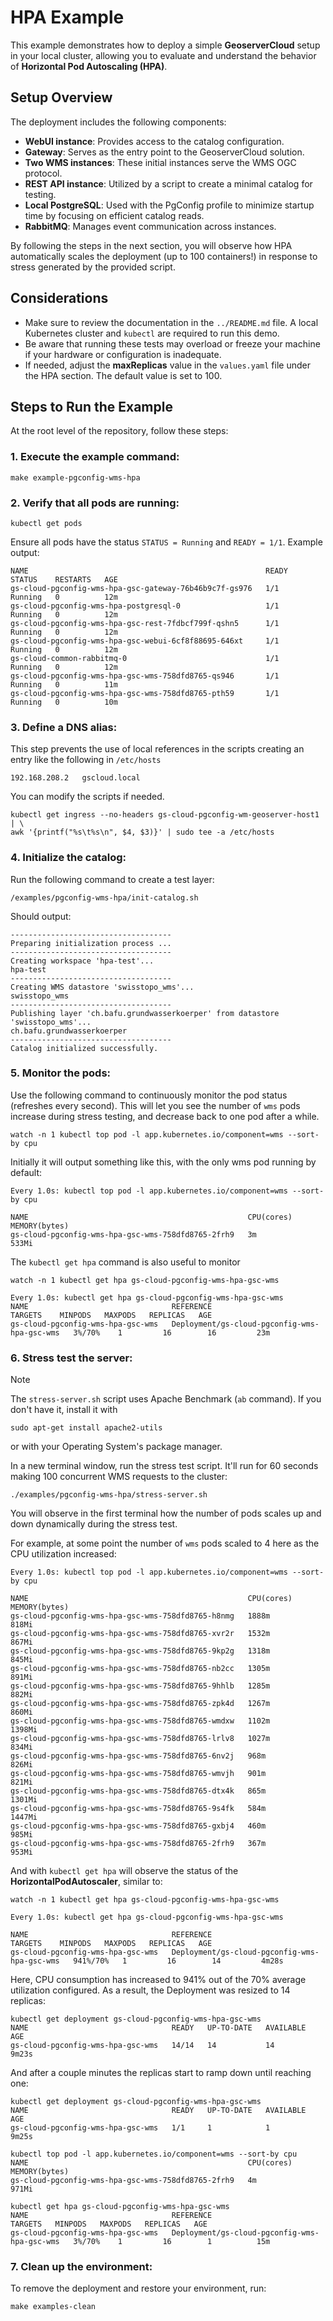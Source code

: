 # HPA Example

This example demonstrates how to deploy a simple **GeoserverCloud** setup in your local cluster, allowing you to evaluate and understand the behavior of **Horizontal Pod Autoscaling (HPA)**.

## Setup Overview

The deployment includes the following components:

- **WebUI instance**: Provides access to the catalog configuration.
- **Gateway**: Serves as the entry point to the GeoserverCloud solution.
- **Two WMS instances**: These initial instances serve the WMS OGC protocol.
- **REST API instance**: Utilized by a script to create a minimal catalog for testing.
- **Local PostgreSQL**: Used with the PgConfig profile to minimize startup time by focusing on efficient catalog reads.
- **RabbitMQ**: Manages event communication across instances.

By following the steps in the next section, you will observe how HPA automatically scales the deployment (up to 100 containers!) in response to stress generated by the provided script.

## Considerations

- Make sure to review the documentation in the `../README.md` file. A local Kubernetes cluster and `kubectl` are required to run this demo.
- Be aware that running these tests may overload or freeze your machine if your hardware or configuration is inadequate.
- If needed, adjust the **maxReplicas** value in the `values.yaml` file under the HPA section. The default value is set to 100.

## Steps to Run the Example

At the root level of the repository, follow these steps:

### 1. Execute the example command:

```shell
make example-pgconfig-wms-hpa
```

### 2. Verify that all pods are running:

```shell
kubectl get pods
```

Ensure all pods have the status `STATUS = Running` and `READY = 1/1`. Example output:

```shell
NAME                                                     READY   STATUS    RESTARTS   AGE
gs-cloud-pgconfig-wms-hpa-gsc-gateway-76b46b9c7f-gs976   1/1     Running   0          12m
gs-cloud-pgconfig-wms-hpa-postgresql-0                   1/1     Running   0          12m
gs-cloud-pgconfig-wms-hpa-gsc-rest-7fdbcf799f-qshn5      1/1     Running   0          12m
gs-cloud-pgconfig-wms-hpa-gsc-webui-6cf8f88695-646xt     1/1     Running   0          12m
gs-cloud-common-rabbitmq-0                               1/1     Running   0          12m
gs-cloud-pgconfig-wms-hpa-gsc-wms-758dfd8765-qs946       1/1     Running   0          11m
gs-cloud-pgconfig-wms-hpa-gsc-wms-758dfd8765-pth59       1/1     Running   0          10m
```

### 3. Define a DNS alias:

This step prevents the use of local references in the scripts creating an entry like the following in `/etc/hosts`

```shell
192.168.208.2	gscloud.local
```

You can modify the scripts if needed.

```shell
kubectl get ingress --no-headers gs-cloud-pgconfig-wm-geoserver-host1 | \
awk '{printf("%s\t%s\n", $4, $3)}' | sudo tee -a /etc/hosts
```

### 4. Initialize the catalog:

Run the following command to create a test layer:

```shell
/examples/pgconfig-wms-hpa/init-catalog.sh
```

Should output:

```shell
------------------------------------
Preparing initialization process ...
------------------------------------
Creating workspace 'hpa-test'...
hpa-test
------------------------------------
Creating WMS datastore 'swisstopo_wms'...
swisstopo_wms
------------------------------------
Publishing layer 'ch.bafu.grundwasserkoerper' from datastore 'swisstopo_wms'...
ch.bafu.grundwasserkoerper
------------------------------------
Catalog initialized successfully.
```

### 5. Monitor the pods:

Use the following command to continuously monitor the pod status (refreshes every second).
This will let you see the number of `wms` pods increase during stress testing, and decrease back to one pod after a while.

```shell
watch -n 1 kubectl top pod -l app.kubernetes.io/component=wms --sort-by cpu
```

Initially it will output something like this, with the only wms pod running by default:

```shell
Every 1.0s: kubectl top pod -l app.kubernetes.io/component=wms --sort-by cpu

NAME                                                 CPU(cores)   MEMORY(bytes)
gs-cloud-pgconfig-wms-hpa-gsc-wms-758dfd8765-2frh9   3m           533Mi
```

The `kubectl get hpa` command is also useful to monitor

```shell
watch -n 1 kubectl get hpa gs-cloud-pgconfig-wms-hpa-gsc-wms

Every 1.0s: kubectl get hpa gs-cloud-pgconfig-wms-hpa-gsc-wms
NAME                                REFERENCE                                      TARGETS    MINPODS   MAXPODS   REPLICAS   AGE
gs-cloud-pgconfig-wms-hpa-gsc-wms   Deployment/gs-cloud-pgconfig-wms-hpa-gsc-wms   3%/70%    1         16        16         23m
```

### 6. Stress test the server:

> [!NOTE]
> The `stress-server.sh` script uses Apache Benchmark (`ab` command). If you don't have it, install it with
>
> ```shell
> sudo apt-get install apache2-utils
> ```
>
> or with your Operating System's package manager.

In a new terminal window, run the stress test script. It'll run for 60 seconds making 100 concurrent WMS requests to the cluster:

```shell
./examples/pgconfig-wms-hpa/stress-server.sh
```

You will observe in the first terminal how the number of pods scales up and down dynamically during the stress test.

For example, at some point the number of `wms` pods scaled to 4 here as the CPU utilization increased:

```shell
Every 1.0s: kubectl top pod -l app.kubernetes.io/component=wms --sort-by cpu

NAME                                                 CPU(cores)   MEMORY(bytes)
gs-cloud-pgconfig-wms-hpa-gsc-wms-758dfd8765-h8nmg   1888m        818Mi
gs-cloud-pgconfig-wms-hpa-gsc-wms-758dfd8765-xvr2r   1532m        867Mi
gs-cloud-pgconfig-wms-hpa-gsc-wms-758dfd8765-9kp2g   1318m        845Mi
gs-cloud-pgconfig-wms-hpa-gsc-wms-758dfd8765-nb2cc   1305m        891Mi
gs-cloud-pgconfig-wms-hpa-gsc-wms-758dfd8765-9hhlb   1285m        882Mi
gs-cloud-pgconfig-wms-hpa-gsc-wms-758dfd8765-zpk4d   1267m        860Mi
gs-cloud-pgconfig-wms-hpa-gsc-wms-758dfd8765-wmdxw   1102m        1398Mi
gs-cloud-pgconfig-wms-hpa-gsc-wms-758dfd8765-lrlv8   1027m        834Mi
gs-cloud-pgconfig-wms-hpa-gsc-wms-758dfd8765-6nv2j   968m         826Mi
gs-cloud-pgconfig-wms-hpa-gsc-wms-758dfd8765-wmvjh   901m         821Mi
gs-cloud-pgconfig-wms-hpa-gsc-wms-758dfd8765-dtx4k   865m         1301Mi
gs-cloud-pgconfig-wms-hpa-gsc-wms-758dfd8765-9s4fk   584m         1447Mi
gs-cloud-pgconfig-wms-hpa-gsc-wms-758dfd8765-gxbj4   460m         985Mi
gs-cloud-pgconfig-wms-hpa-gsc-wms-758dfd8765-2frh9   367m         953Mi
```

And with `kubectl get hpa` will observe the status of the **HorizontalPodAutoscaler**, similar to:

```shell
watch -n 1 kubectl get hpa gs-cloud-pgconfig-wms-hpa-gsc-wms

Every 1.0s: kubectl get hpa gs-cloud-pgconfig-wms-hpa-gsc-wms

NAME                                REFERENCE                                      TARGETS    MINPODS   MAXPODS   REPLICAS   AGE
gs-cloud-pgconfig-wms-hpa-gsc-wms   Deployment/gs-cloud-pgconfig-wms-hpa-gsc-wms   941%/70%   1         16        14         4m28s
```

Here, CPU consumption has increased to 941% out of the 70% average utilization configured. As a result, the Deployment was resized to 14 replicas:

```shell
kubectl get deployment gs-cloud-pgconfig-wms-hpa-gsc-wms
NAME                                READY   UP-TO-DATE   AVAILABLE   AGE
gs-cloud-pgconfig-wms-hpa-gsc-wms   14/14   14           14          9m23s
```

And after a couple minutes the replicas start to ramp down until reaching one:

```shell
kubectl get deployment gs-cloud-pgconfig-wms-hpa-gsc-wms
NAME                                READY   UP-TO-DATE   AVAILABLE   AGE
gs-cloud-pgconfig-wms-hpa-gsc-wms   1/1     1            1           9m25s

kubectl top pod -l app.kubernetes.io/component=wms --sort-by cpu
NAME                                                 CPU(cores)   MEMORY(bytes)
gs-cloud-pgconfig-wms-hpa-gsc-wms-758dfd8765-2frh9   4m           971Mi

kubectl get hpa gs-cloud-pgconfig-wms-hpa-gsc-wms
NAME                                REFERENCE                                      TARGETS   MINPODS   MAXPODS   REPLICAS   AGE
gs-cloud-pgconfig-wms-hpa-gsc-wms   Deployment/gs-cloud-pgconfig-wms-hpa-gsc-wms   3%/70%    1         16        1          15m
```

### 7. Clean up the environment:

To remove the deployment and restore your environment, run:

```shell
make examples-clean
```
